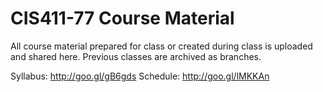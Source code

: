 # CIS411-77 Course Material

All course material prepared for class or created during class is uploaded and shared here. Previous classes are archived 
as branches.

Syllabus: http://goo.gl/gB6gds 
Schedule: http://goo.gl/lMKKAn 

